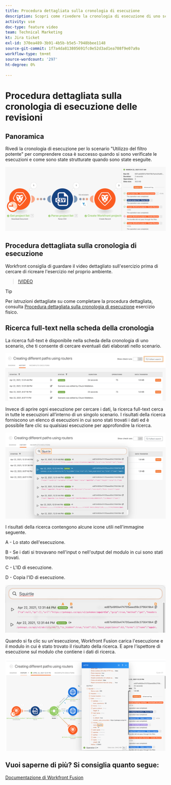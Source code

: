 ```yaml
---
title: Procedura dettagliata sulla cronologia di esecuzione
description: Scopri come rivedere la cronologia di esecuzione di uno scenario per comprendere cosa è successo in [!DNL Adobe Workfront Fusion].
activity: use
doc-type: feature video
team: Technical Marketing
kt: Jira ticket
exl-id: 370ea489-3b91-4b5b-b5e5-7948bbee1148
source-git-commit: 1f7a4da813805691fc0e52d3ad1ea708f9e07a9a
workflow-type: tm+mt
source-wordcount: '297'
ht-degree: 0%

---
```


# Procedura dettagliata sulla cronologia di esecuzione delle revisioni

## Panoramica

Rivedi la cronologia di esecuzione per lo scenario &quot;Utilizzo del filtro potente&quot; per comprendere cosa è successo quando si sono verificate le esecuzioni e come sono state strutturate quando sono state eseguite.

![Immagine della cronologia di esecuzione in uno scenario Fusion](assets/execution-history-and-scheduling-1.png)

## Procedura dettagliata sulla cronologia di esecuzione

Workfront consiglia di guardare il video dettagliato sull&#39;esercizio prima di cercare di ricreare l&#39;esercizio nel proprio ambiente.

>[!VIDEO](https://video.tv.adobe.com/v/335283/?quality=12)

>[!TIP]
>
>Per istruzioni dettagliate su come completare la procedura dettagliata, consulta [Procedura dettagliata sulla cronologia di esecuzione](https://experienceleague.adobe.com/docs/workfront-learn/tutorials-workfront/fusion/exercises/execution-history.html?lang=en) esercizio fisico.

## Ricerca full-text nella scheda della cronologia

La ricerca full-text è disponibile nella scheda della cronologia di uno scenario, che ti consente di cercare eventuali dati elaborati nello scenario.

![Immagine della ricerca nella cronologia di esecuzione](assets/execution-history-and-scheduling-2.png)

Invece di aprire ogni esecuzione per cercare i dati, la ricerca full-text cerca in tutte le esecuzioni all’interno di un singolo scenario. I risultati della ricerca forniscono un elenco di esecuzioni in cui sono stati trovati i dati ed è possibile fare clic su qualsiasi esecuzione per approfondire la ricerca.

![Immagine di una ricerca nella cronologia di esecuzione](assets/execution-history-and-scheduling-3.png)

I risultati della ricerca contengono alcune icone utili nell&#39;immagine seguente.

A - Lo stato dell&#39;esecuzione.

B - Se i dati si trovavano nell&#39;input o nell&#39;output del modulo in cui sono stati trovati.

C - L&#39;ID di esecuzione.

D - Copia l&#39;ID di esecuzione.

![Immagine dei risultati di una ricerca nella cronologia di esecuzione](assets/execution-history-and-scheduling-4.png)

Quando si fa clic su un&#39;esecuzione, Workfront Fusion carica l&#39;esecuzione e il modulo in cui è stato trovato il risultato della ricerca. E apre l&#39;ispettore di esecuzione sul modulo che contiene i dati di ricerca.

![Immagine di un collegamento alla cronologia di esecuzione](assets/execution-history-and-scheduling-5.png)


## Vuoi saperne di più? Si consiglia quanto segue:

[Documentazione di Workfront Fusion](https://experienceleague.adobe.com/docs/workfront/using/adobe-workfront-fusion/workfront-fusion-2.html?lang=en)
